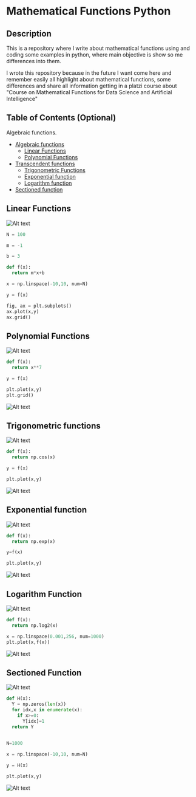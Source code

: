 # Mathematical Functions Python

## Description

This is a repository where I write about mathematical functions using and coding some examples in python, where main objective is show so me differences into them.

I wrote this repository because in the future I want come here and remember easily all highlight about mathematical functions, some differences and share all information getting in a platzi course about "Course on Mathematical Functions for Data Science and Artificial Intelligence"

## Table of Contents (Optional)

Algebraic functions.

   * [Algebraic functions
](#algebraic-functions)
      * [Linear Functions](#linear-functions)
      * [Polynomial Functions](#polynomial-functions)
   * [Transcendent functions
](#transcendent-functions)
      * [Trigonometric Functions](#trigonometric-functions)
      * [Exponential function](#exponential-function)
      * [Logarithm function](#logarithm-function)
   * [Sectioned function
](#sectioned-function)




## Linear Functions

![Alt text](/Images/LinearFunction.png?raw=true "Linear Function.png")


```python
N = 100

m = -1

b = 3

def f(x):
  return m*x+b

x = np.linspace(-10,10, num=N)

y = f(x)

fig, ax = plt.subplots()
ax.plot(x,y)
ax.grid()

```


## Polynomial Functions

![Alt text](/Images/PolynomialFunctions.png?raw=true "Polynomial Functions.png")


```python
def f(x):
  return x**7

y = f(x)

plt.plot(x,y)
plt.grid()

```

![Alt text](/Images/PolynomialFunctionsGrap.png?raw=true "Polynomial Functions Grap.png")



## Trigonometric functions

![Alt text](/Images/TrigonometricFunctions.png?raw=true "TrigonometricFunctions.png")


```python
def f(x):
  return np.cos(x)

y = f(x)

plt.plot(x,y)
```

![Alt text](/Images/TrigonometricFunctionsGrap.png?raw=true "Trigonometric Functions Grap.png")

## Exponential function

![Alt text](/Images/ExponentialFunctions.png?raw=true "Exponential Functions.png")

```python
def f(x):
  return np.exp(x)

y=f(x)

plt.plot(x,y)
```
![Alt text](/Images/ExponentialFunctionsGrap.png?raw=true "Exponential Functions Grap.png")

## Logarithm Function

![Alt text](/Images/LogarithmFunction.png?raw=true "LogarithmFunction.png")

```python
def f(x):
  return np.log2(x)

x = np.linspace(0.001,256, num=1000)
plt.plot(x,f(x))
```

![Alt text](/Images/LogarithmFunctionGrap.png?raw=true "LogarithmFunction Grap.png")

## Sectioned Function

![Alt text](/Images/SectionedFunction.png?raw=true "Sectioned Function.png")

```python
def H(x):
  Y = np.zeros(len(x))
  for idx,x in enumerate(x):
    if x>=0:
      Y[idx]=1
  return Y
    

N=1000

x = np.linspace(-10,10, num=N)

y = H(x)

plt.plot(x,y)
```


![Alt text](/Images/SectionedFunctionGrap.png?raw=true "Sectioned Function Grap.png")
